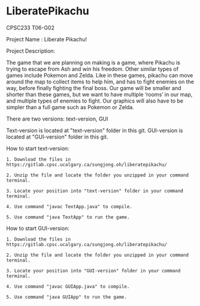 # LiberatePikachu
CPSC233 T06-G02

Project Name : Liberate Pikachu!

Project Description:

The game that we are planning on making is a game, where Pikachu is trying to escape from Ash and win his freedom. 
Other similar types of games include Pokemon and Zelda. Like in these games, pikachu can move around the map to collect items to help him, and has to fight enemies on the way, before finally fighting the final boss. Our game will be smaller and shorter than these games, but we want to have multiple ‘rooms’ in our map, and multiple types of enemies to fight. Our graphics will also have to be simpler than a full game such as Pokemon or Zelda.


There are two versions: text-version, GUI

Text-version is located at "text-version" folder in this git.
GUI-version is located at "GUI-version" folder in this git.

How to start text-version:
    
    1. Download the files in https://gitlab.cpsc.ucalgary.ca/sungjong.oh/liberatepikachu/

    2. Unzip the file and locate the folder you unzipped in your command terminal.

    3. Locate your position into "text-version" folder in your command terminal.

    4. Use command "javac TextApp.java" to compile.

    5. Use command "java TextApp" to run the game.

How to start GUI-version:
    
    1. Download the files in https://gitlab.cpsc.ucalgary.ca/sungjong.oh/liberatepikachu/

    2. Unzip the file and locate the folder you unzipped in your command terminal.

    3. Locate your position into "GUI-version" folder in your command terminal.

    4. Use command "javac GUIApp.java" to compile.

    5. Use command "java GUIApp" to run the game.